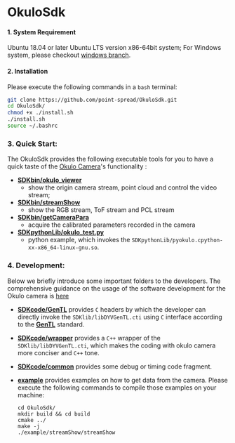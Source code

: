 

# OkuloSdk

#### 1. System Requirement

Ubuntu 18.04 or later Ubuntu LTS version x86-64bit system; For Windows system, please checkout [windows  branch](https://github.com/point-spread/OkuloSdk/tree/windows).

#### 2. Installation

Please execute the following commands in a `bash` terminal:

```bash
git clone https://github.com/point-spread/OkuloSdk.git
cd OkuloSdk/
chmod +x ./install.sh
./install.sh
source ~/.bashrc
```

### 3. Quick Start:

The  OkuloSdk provides the following executable tools for you to have a quick taste of the [Okulo Camera](https://www.pointspread.cn/okulo-p1)'s functionality :

* **[SDKbin/okulo_viewer](./SDKbin/okulo_viewer)**
  * show the origin camera stream, point cloud and control the video stream;
* **[SDKbin/streamShow](./SDKbin/streamShow)**
  * show the RGB stream, ToF stream and PCL stream
* **[SDKbin/getCameraPara](./SDKbin/getCameraPara)**
  * acquire the calibrated parameters recorded in the camera
* **[SDKpythonLib/okulo_test.py](./SDKpythonLib/okulo_test.py)**
  * python example, which invokes the ``SDKpythonLib/pyokulo.cpython-xx-x86_64-linux-gnu.so``.

### 4. Development:

Below we briefly introduce some important folders to the developers. The comprehensive guidance on the usage of the software development for the Okulo camera is [here](http://dev.pointspread.cn:82/Okulo_Software_Developer's_Guide.pdf)

* **[SDKcode/GenTL](./SDKcode/GenTL)** provides ``C`` headers by which the developer can directly invoke the ``SDKlib/libDYVGenTL.cti``  using  ``C`` interface according to the **[GenTL](https://www.emva.org/wp-content/uploads/GenICam_GenTL_1_5.pdf)** standard.
* **[SDKcode/wrapper](./SDKcode/wrapper)** provides a ``C++`` wrapper of the ``SDKlib/libDYVGenTL.cti``, which makes the coding with okulo camera more conciser and ``C++`` tone.
* **[SDKcode/common](./SDKcode/common)** provides some debug or timing code fragment.
* **[example](./example)** provides examples on how to get data from the camera. Please execute the following commands to compile those examples on your machine:

  ```
  cd OkuloSdk/
  mkdir build && cd build
  cmake ../
  make -j
  ./example/streamShow/streamShow
  ```
